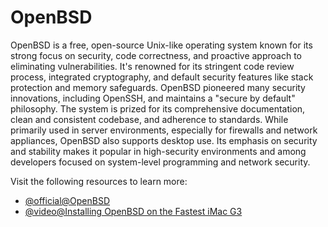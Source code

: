 # OpenBSD

OpenBSD is a free, open-source Unix-like operating system known for its strong focus on security, code correctness, and proactive approach to eliminating vulnerabilities. It's renowned for its stringent code review process, integrated cryptography, and default security features like stack protection and memory safeguards. OpenBSD pioneered many security innovations, including OpenSSH, and maintains a "secure by default" philosophy. The system is prized for its comprehensive documentation, clean and consistent codebase, and adherence to standards. While primarily used in server environments, especially for firewalls and network appliances, OpenBSD also supports desktop use. Its emphasis on security and stability makes it popular in high-security environments and among developers focused on system-level programming and network security.

Visit the following resources to learn more:

- [@official@OpenBSD](https://www.openbsd.org/)
- [@video@Installing OpenBSD on the Fastest iMac G3](https://www.youtube.com/watch?v=-7gSMEsF3Q0)
